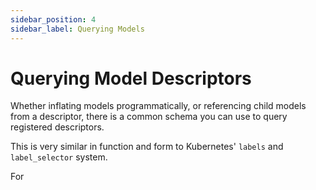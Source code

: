 ```yaml
---
sidebar_position: 4
sidebar_label: Querying Models
---
```


# Querying Model Descriptors

Whether inflating models programmatically, or referencing child models
from a descriptor, there is a common schema you can use to query registered
descriptors.

This is very similar in function and form to Kubernetes' `labels` and `label_selector`
system.

For 
